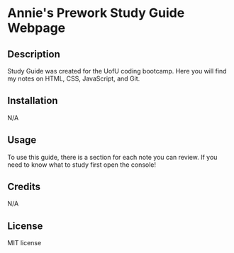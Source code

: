 # Annie's Prework Study Guide Webpage

## Description

Study Guide was created for the UofU coding bootcamp. Here you will find my notes on HTML, CSS, JavaScript, and Git.

## Installation

N/A

## Usage

To use this guide, there is a section for each note you can review. If you need to know what to study first open the console!

## Credits

N/A

## License

MIT license
